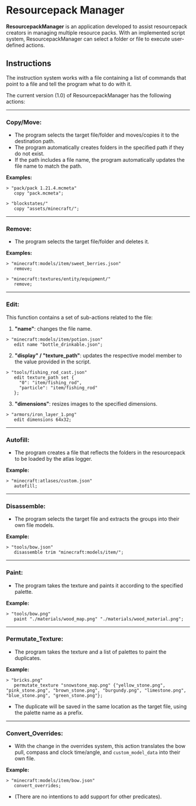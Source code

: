 # Resourcepack Manager

**ResourcepackManager** is an application developed to assist resourcepack creators in managing multiple resource packs. With an implemented script system, ResourcepackManager can select a folder or file to execute user-defined actions.

## Instructions

The instruction system works with a file containing a list of commands that point to a file and tell the program what to do with it.

The current version (1.0) of ResourcepackManager has the following actions:

---

### **Copy/Move**:
- The program selects the target file/folder and moves/copies it to the destination path.
- The program automatically creates folders in the specified path if they do not exist.
- If the path includes a file name, the program automatically updates the file name to match the path.

**Examples:**
```
> "pack/pack 1.21.4.mcmeta"
   copy "pack.mcmeta";

> "blockstates/"
   copy "assets/minecraft/";
```

---

### **Remove**:
- The program selects the target file/folder and deletes it.

**Examples:**
```
> "minecraft:models/item/sweet_berries.json"
   remove;

> "minecraft:textures/entity/equipment/"
   remove;
```

---

### **Edit**:
This function contains a set of sub-actions related to the file:

1. **"name"**: changes the file name.
```
> "minecraft:models/item/potion.json"
   edit name "bottle_drinkable.json";
```

2. **"display" / "texture_path"**: updates the respective model member to the value provided in the script.
```
> "tools/fishing_rod_cast.json"
   edit texture_path set {
     "0": "item/fishing_rod",
     "particle": "item/fishing_rod"
   };
```

3. **"dimensions"**: resizes images to the specified dimensions.
```
> "armors/iron_layer_1.png"
   edit dimensions 64x32;
```

---

### **Autofill**:
- The program creates a file that reflects the folders in the resourcepack to be loaded by the atlas logger.

**Example:**
```
> "minecraft:atlases/custom.json"
   autofill;
```

---

### **Disassemble**:
- The program selects the target file and extracts the groups into their own file models.

**Example:**
```
> "tools/bow.json"
   disassemble trim "minecraft:models/item/";
```

---

### **Paint**:
- The program takes the texture and paints it according to the specified palette.

**Example:**
```
> "tools/bow.png"
   paint "./materials/wood_map.png" "./materials/wood_material.png";
```

---

### **Permutate_Texture**:
- The program takes the texture and a list of palettes to paint the duplicates.

**Example:**
```
> "bricks.png"
   permutate_texture "snowstone_map.png" {"yellow_stone.png", "pink_stone.png", "brown_stone.png", "burgundy.png", "limestone.png", "blue_stone.png", "green_stone.png"};
```

- The duplicate will be saved in the same location as the target file, using the palette name as a prefix.

---

### **Convert_Overrides**:
- With the change in the overrides system, this action translates the bow pull, compass and clock time/angle, and `custom_model_data` into their own file.

**Example:**
```
> "minecraft:models/item/bow.json"
   convert_overrides;
```

- (There are no intentions to add support for other predicates).
